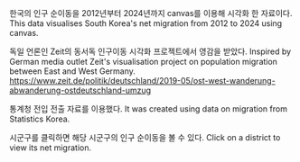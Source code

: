 한국의 인구 순이동을 2012년부터 2024년까지 canvas를 이용해 시각화 한 자료이다.
This data visualises South Korea's net migration from 2012 to 2024 using canvas.

독일 언론인 Zeit의 동서독 인구이동 시각화 프로젝트에서 영감을 받았다. 
Inspired by German media outlet Zeit's visualisation project on population migration between East and West Germany.
https://www.zeit.de/politik/deutschland/2019-05/ost-west-wanderung-abwanderung-ostdeutschland-umzug

통계청 전입 전출 자료를 이용했다. 
It was created using data on migration from Statistics Korea. 

시군구를 클릭하면 해당 시군구의 인구 순이동을 볼 수 있다.
Click on a district to view its net migration.
